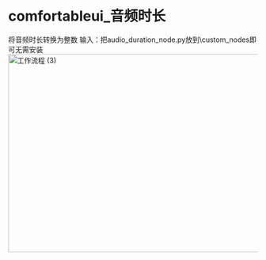 # comfortableui_音频时长
将音频时长转换为整数
输入：把audio_duration_node.py放到\custom_nodes即可无需安装
<img width="1249" height="401" alt="工作流程 (3)" src="https://github.com/user-attachments/assets/fb08d07b-93a6-4bac-b9df-c8d637d1908d" />
